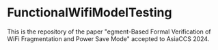 # FunctionalWifiModelTesting
This is the repository of the paper "egment-Based Formal Verification of WiFi Fragmentation and Power Save Mode" accepted to AsiaCCS 2024.
